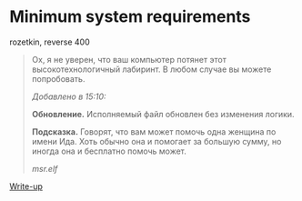 # Minimum system requirements

rozetkin, reverse 400

> Ох, я не уверен, что ваш компьютер потянет этот высокотехнологичный лабиринт. В любом случае вы можете попробовать.
>
> *Добавлено в 15:10:*
>
> **Обновление.** Исполняемый файл обновлен без изменения логики. 
>
> **Подсказка.** Говорят, что вам может помочь одна женщина по имени Ида. Хоть обычно она и помогает за большую сумму, но иногда она и бесплатно помочь может.
>
> *msr.elf*

[Write-up](WRITEUP.md)
